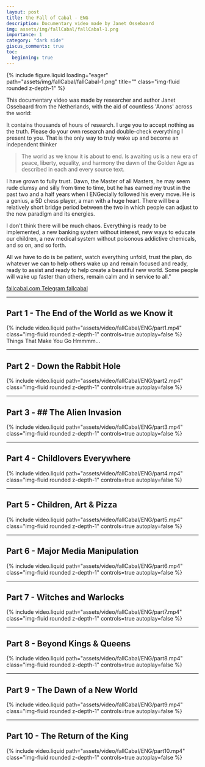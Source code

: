 ```yaml
---
layout: post
title: the Fall of Cabal - ENG
description: Documentary video made by Janet Ossebaard
img: assets/img/fallCabal/fallCabal-1.png
importance: 1
category: "dark side"
giscus_comments: true
toc:
  beginning: true
---
```


<div class="row">
    <div class="col-sm mt-3 mt-md-0">
        {% include figure.liquid loading="eager" path="assets/img/fallCabal/fallCabal-1.png" title="" class="img-fluid rounded z-depth-1" %}
    </div>
</div>

This documentary video was made by researcher and author Janet Ossebaard from the Netherlands, with the aid of countless 'Anons' across the world:

It contains thousands of hours of research. I urge you to accept nothing as the truth. Please do your own research and double-check everything I present to you. That is the only way to truly wake up and become an independent thinker

> The world as we know it is about to end.
> Is awaiting us is a new era of peace, liberty, equality, and harmony the dawn of the Golden Age as described in each and every source text.

I have grown to fully trust. Dawn, the Master of all Masters, he may seem rude clumsy and silly from time to time, but he has earned my trust in the past two and a half years when I ENGecially followed his every move. He is a genius, a 5D chess player, a man with a huge heart. There will be a relatively short bridge period between the two in which people can adjust to the new paradigm and its energies.

I don't think there will be much chaos. Everything is ready to be implemented, a new banking system without interest, new ways to educate our children, a new medical system without poisonous addictive chemicals, and so on, and so forth.

All we have to do is be patient, watch everything unfold, trust the plan, do whatever we can to help others wake up and remain focused and ready, ready to assist and ready to help create a beautiful new world. Some people will wake up faster than others, remain calm and in service to all."

<a href="https://www.fallcabal.com"> fallcabal.com </a>
<a href="https://t.me/Fall_of_the_Cabal"> Telegram fallcabal</a>

<hr>

## Part 1 - The End of the World as we Know it

<div class="container-xl">
    {% include video.liquid path="assets/video/fallCabal/ENG/part1.mp4" class="img-fluid rounded z-depth-1" controls=true autoplay=false %}
</div>
<div class="caption">
    Things That Make You Go Hmmmm...
</div>

<hr>

## Part 2 - Down the Rabbit Hole

<div class="container-xl">
    {% include video.liquid path="assets/video/fallCabal/ENG/part2.mp4" class="img-fluid rounded z-depth-1" controls=true autoplay=false %}
</div>
<div class="caption">
</div>

<hr>

## Part 3 - ## The Alien Invasion

<div class="container-xl">
    {% include video.liquid path="assets/video/fallCabal/ENG/part3.mp4" class="img-fluid rounded z-depth-1" controls=true autoplay=false %}
</div>
<div class="caption">
</div>

<hr>

## Part 4 - Childlovers Everywhere

<div class="container-xl">
    {% include video.liquid path="assets/video/fallCabal/ENG/part4.mp4" class="img-fluid rounded z-depth-1" controls=true autoplay=false %}
</div>
<div class="caption">
</div>

<hr>

## Part 5 - Children, Art & Pizza

<div class="container-xl">
    {% include video.liquid path="assets/video/fallCabal/ENG/part5.mp4" class="img-fluid rounded z-depth-1" controls=true autoplay=false %}
</div>
<div class="caption">
</div>

<hr>

## Part 6 - Major Media Manipulation

<div class="container-xl">
    {% include video.liquid path="assets/video/fallCabal/ENG/part6.mp4" class="img-fluid rounded z-depth-1" controls=true autoplay=false %}
</div>
<div class="caption">
</div>

<hr>

## Part 7 - Witches and Warlocks

<div class="container-xl">
    {% include video.liquid path="assets/video/fallCabal/ENG/part7.mp4" class="img-fluid rounded z-depth-1" controls=true autoplay=false %}
</div>
<div class="caption">
</div>

<hr>

## Part 8 - Beyond Kings & Queens

<div class="container-xl">
    {% include video.liquid path="assets/video/fallCabal/ENG/part8.mp4" class="img-fluid rounded z-depth-1" controls=true autoplay=false %}
</div>
<div class="caption">
</div>

<hr>

## Part 9 - The Dawn of a New World

<div class="container-xl">
    {% include video.liquid path="assets/video/fallCabal/ENG/part9.mp4" class="img-fluid rounded z-depth-1" controls=true autoplay=false %}
</div>
<div class="caption">
</div>

<hr>

## Part 10 - The Return of the King

 <div class="container-xl">
    {% include video.liquid path="assets/video/fallCabal/ENG/part10.mp4" class="img-fluid rounded z-depth-1" controls=true autoplay=false %}
</div>
<div class="caption">
</div>

